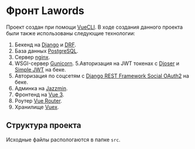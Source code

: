 # Фронт Lawords
Проект создан при помощи [VueCLI](https://cli.vuejs.org/).
В ходе создания данного проекта были также использованы следующие технологии:
1. Бекенд на [Django](https://docs.djangoproject.com/en/3.2/) и [DRF](https://www.django-rest-framework.org/).
2. База данных [PostgreSQL](https://www.postgresql.org/).
3. Сервер [nginx](https://nginx.org/ru/).
4. WSGI-сервер [Gunicorn](https://gunicorn.org/).
5.Авторизация на JWT токенах с [Djoser](https://djoser.readthedocs.io/en/latest/index.html) и [Simple JWT](https://django-rest-framework-simplejwt.readthedocs.io/en/latest/#)  на беке.
6. Авторизация по соцсетям с [Django REST Framework Social OAuth2](https://python-social-auth.readthedocs.io/en/latest/index.html) на беке.
7. Админка на [Jazzmin](https://django-jazzmin.readthedocs.io/).
8. Фронтенд на [Vue 3](https://v3.vuejs.org/).
9. Роутер [Vue Router](https://router.vuejs.org/ru/).
10. Хранилище [Vuex](https://vuex.vuejs.org/ru/).

## Структура проекта
Исходные файлы распологаются в папке `src`.




